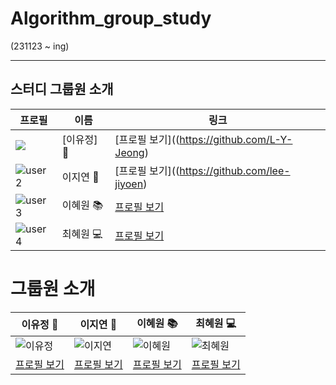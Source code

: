 # Algorithm_group_study

(231123 ~ ing)

--------------------
## 스터디 그룹원 소개

| 프로필 | 이름 | 링크 |
| -- | ---- | ---- |
| ![](https://github.com/L-Y-Jeong.png) | [이유정] 🌟 | [프로필 보기]((https://github.com/L-Y-Jeong) |
| ![user2](https://github.com/lee-jiyoen.png) | 이지연 🚀 | [프로필 보기]((https://github.com/lee-jiyoen) | 
| ![user3](https://github.com/icegosimperson.png) | 이혜원 📚 | [프로필 보기](https://github.com/icegosimperson) | [![Solved.ac 프로필](http://mazassumnida.wtf/api/mini/generate_badge?boj=icegosimperson)](https://solved.ac/icegosimperson)
| ![user4](https://github.com/choihyewon.png) | 최혜원 💻 | [프로필 보기](https://github.com/choihyewon) |


# 그룹원 소개

| 이유정 🌟 | 이지연 🚀 | 이혜원 📚 | 최혜원 💻 |
| --------- | --------- | --------- | --------- |
| ![이유정](https://github.com/L-Y-Jeong.png) | ![이지연](https://github.com/lee-jiyoen.png) | ![이혜원](https://github.com/icegosimperson.png) | ![최혜원](https://github.com/choihyewon.png) |
| [프로필 보기](https://github.com/L-Y-Jeong) | [프로필 보기](https://github.com/lee-jiyoen) | [프로필 보기](https://github.com/icegosimperson) | [프로필 보기](https://github.com/choihyewon) |
